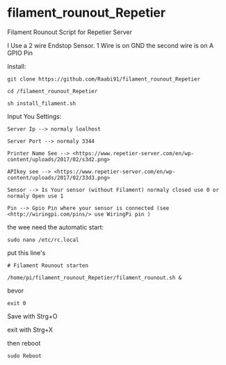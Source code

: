 # filament_rounout_Repetier
Filament Rounout Script for Repetier Server

I Use a 2 wire Endstop Sensor. 1 Wire is on GND the second wire is on A GPIO Pin

Install:
```
git clone https://github.com/Raabi91/filament_rounout_Repetier

cd /filament_rounout_Repetier
 
sh install_filament.sh
```

Input You Settings:
```
Server Ip --> normaly loalhost

Server Port --> normaly 3344

Printer Name See --> <https://www.repetier-server.com/en/wp-content/uploads/2017/02/s3d2.png>

APIkey see --> <https://www.repetier-server.com/en/wp-content/uploads/2017/02/33d3.png>

Sensor --> Is Your sensor (without Filament) normaly closed use 0 or normaly Open use 1

Pin --> Gpio Pin where your sensor is connected (see <http://wiringpi.com/pins/> use WiringPi pin )
```

the wee need the automatic start:
```
sudo nano /etc/rc.local
```
put this line's

```
# Filament Rounout starten

/home/pi/filament_rounout_Repetier/filament_rounout.sh &
```
bevor
```
exit 0
```
Save with Strg+O

exit with Strg+X

then reboot
```
sudo Reboot
```


